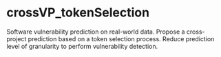 # crossVP_tokenSelection
Software vulnerability prediction on real-world data. Propose a cross-project prediction based on a token selection process. Reduce prediction level of granularity to perform vulnerability detection. 
